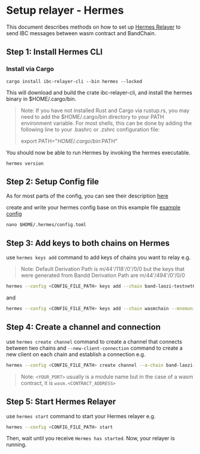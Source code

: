 # Setup relayer - Hermes

This document describes methods on how to set up [Hermes Relayer](https://github.com/informalsystems/hermes) to send IBC messages between wasm contract and BandChain.

## Step 1: Install Hermes CLI

### Install via Cargo 

```
cargo install ibc-relayer-cli --bin hermes --locked
```

This will download and build the crate ibc-relayer-cli, and install the hermes binary in $HOME/.cargo/bin.

> Note: If you have not installed Rust and Cargo via rustup.rs, you may need to add the $HOME/.cargo/bin directory to your PATH environment variable. For most shells, this can be done by adding the following line to your .bashrc or .zshrc configuration file:
> 
> export PATH="$HOME/.cargo/bin:$PATH"

You should now be able to run Hermes by invoking the hermes executable.
```
hermes version
```

## Step 2: Setup Config file

As for most parts of the config, you can see their description [here](https://hermes.informal.systems/documentation/configuration/description.html)

create and write your hermes config base on this example file [example config](https://github.com/bandprotocol/hermes/blob/2c07633f234e06bb0fd2dd88ab97952c659497cd/config_example.toml)
```
nano $HOME/.hermes/config.toml
```



## Step 3: Add keys to both chains on Hermes

use `hermes keys add` command to add keys of chains you want to relay
e.g.

> Note: Default Derivation Path is m/44'/118'/0'/0/0 but the keys that were generated from Bandd Derivation Path are m/44'/494'/0'/0/0

```bash
hermes --config <CONFIG_FILE_PATH> keys add --chain band-laozi-testnet6 --mnemonic-file "<MNEMONIC_PATH>" --hd-path "m/44'/494'/0'/0/0"
```

and

```bash
hermes --config <CONFIG_FILE_PATH> keys add --chain wasmchain --mnemonic-file "<MNEMONIC_PATH>" 
```

## Step 4: Create a channel and connection

use `hermes create channel` command to create a channel that connects between two chains and  `--new-client-connection` command to create a new client on each chain and establish a connection
e.g.

```bash
hermes --config <CONFIG_FILE_PATH> create channel --a-chain band-laozi-testnet6 --b-chain <YOUR_CHAIN_ID> --a-port oracle --b-port <YOUR_PORT> --order unordered --channel-version bandchain-1 --new-client-connection
```

> Note: `<YOUR_PORT>` usually is a module name but in the case of a wasm contract, it is `wasm.<CONTRACT_ADDRESS>`

## Step 5: Start Hermes Relayer

use `hermes start` command to start your Hermes relayer
e.g.

```bash
hermes --config <CONFIG_FILE_PATH> start
```

Then, wait until you receive `Hermes has started`. Now, your relayer is running.

